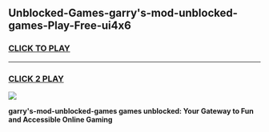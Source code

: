 
## Unblocked-Games-garry's-mod-unblocked-games-Play-Free-ui4x6
<h3>
<a href="https://premium76.site?title=garry's-mod-unblocked-games&ref=15A">CLICK TO PLAY</a></h3>
<hr>

<h3>
<a href="https://premium76.site?title=garry's-mod-unblocked-games&ref=15A">CLICK 2 PLAY</a>
  
</h3>

<a href="https://premium76.site?title=garry's-mod-unblocked-games&ref=15A"><img src="https://clearcache.store/games.png"></a>


**garry's-mod-unblocked-games games unblocked: Your Gateway to Fun and Accessible Online Gaming**
